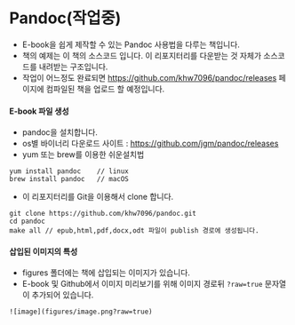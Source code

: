 # Pandoc(작업중)
- E-book을 쉽게 제작할 수 있는 Pandoc 사용법을 다루는 책입니다.
- 책의 예제는 이 책의 소스코드 입니다. 이 리포지터리를 다운받는 것 자체가 소스코드를 내려받는 구조입니다.
- 작업이 어느정도 완료되면 https://github.com/khw7096/pandoc/releases 페이지에 컴파일된 책을 업로드 할 예정입니다.

#### E-book 파일 생성
- pandoc을 설치합니다.
- os별 바이너리 다운로드 사이트 : https://github.com/jgm/pandoc/releases
- yum 또는 brew를 이용한 쉬운설치법
```
yum install pandoc    // linux
brew install pandoc   // macOS
```

- 이 리포지터리를 Git을 이용해서 clone 합니다.
```
git clone https://github.com/khw7096/pandoc.git
cd pandoc
make all // epub,html,pdf,docx,odt 파일이 publish 경로에 생성됩니다.
```

#### 삽입된 이미지의 특성
- figures 폴더에는 책에 삽입되는 이미지가 있습니다.
- E-book 및 Github에서 이미지 미리보기를 위해 이미지 경로뒤 `?raw=true` 문자열이 추가되어 있습니다.
```
![image](figures/image.png?raw=true)
```
